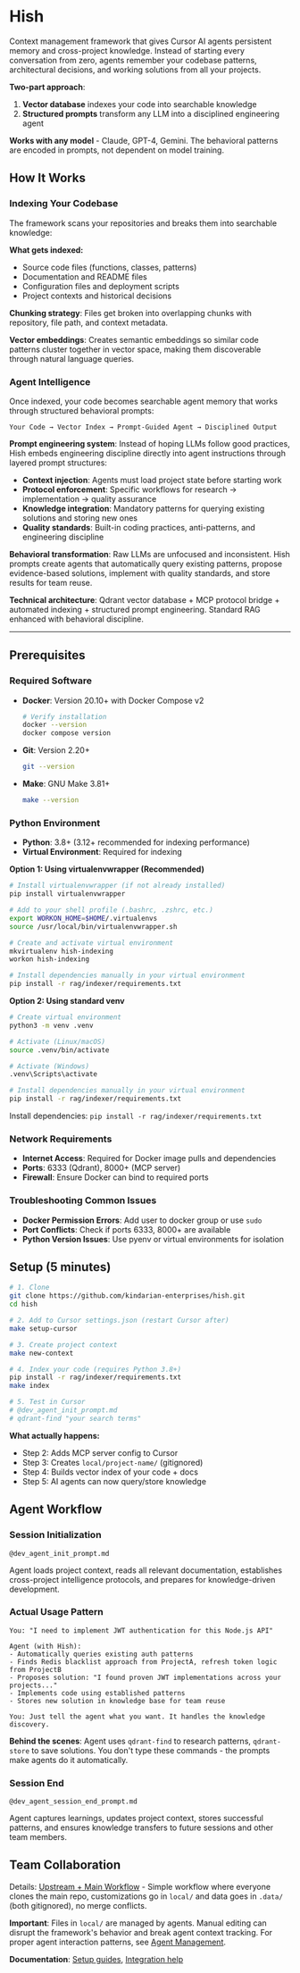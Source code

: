 # Hish

Context management framework that gives Cursor AI agents persistent memory and cross-project knowledge. Instead of starting every conversation from zero, agents remember your codebase patterns, architectural decisions, and working solutions from all your projects.

**Two-part approach**: 
1. **Vector database** indexes your code into searchable knowledge
2. **Structured prompts** transform any LLM into a disciplined engineering agent

**Works with any model** - Claude, GPT-4, Gemini. The behavioral patterns are encoded in prompts, not dependent on model training.

## How It Works

### Indexing Your Codebase

The framework scans your repositories and breaks them into searchable knowledge:

**What gets indexed:**
- Source code files (functions, classes, patterns)
- Documentation and README files  
- Configuration files and deployment scripts
- Project contexts and historical decisions

**Chunking strategy**: Files get broken into overlapping chunks with repository, file path, and context metadata.

**Vector embeddings**: Creates semantic embeddings so similar code patterns cluster together in vector space, making them discoverable through natural language queries.

### Agent Intelligence

Once indexed, your code becomes searchable agent memory that works through structured behavioral prompts:

```
Your Code → Vector Index → Prompt-Guided Agent → Disciplined Output
```

**Prompt engineering system**: Instead of hoping LLMs follow good practices, Hish embeds engineering discipline directly into agent instructions through layered prompt structures:

- **Context injection**: Agents must load project state before starting work
- **Protocol enforcement**: Specific workflows for research → implementation → quality assurance  
- **Knowledge integration**: Mandatory patterns for querying existing solutions and storing new ones
- **Quality standards**: Built-in coding practices, anti-patterns, and engineering discipline

**Behavioral transformation**: Raw LLMs are unfocused and inconsistent. Hish prompts create agents that automatically query existing patterns, propose evidence-based solutions, implement with quality standards, and store results for team reuse.

**Technical architecture**: Qdrant vector database + MCP protocol bridge + automated indexing + structured prompt engineering. Standard RAG enhanced with behavioral discipline.

---

## Prerequisites

### **Required Software**
- **Docker**: Version 20.10+ with Docker Compose v2
  ```bash
  # Verify installation
  docker --version
  docker compose version
  ```
- **Git**: Version 2.20+
  ```bash
  git --version
  ```
- **Make**: GNU Make 3.81+
  ```bash
  make --version
  ```

### Python Environment
- **Python**: 3.8+ (3.12+ recommended for indexing performance)
- **Virtual Environment**: Required for indexing

**Option 1: Using virtualenvwrapper (Recommended)**
```bash
# Install virtualenvwrapper (if not already installed)
pip install virtualenvwrapper

# Add to your shell profile (.bashrc, .zshrc, etc.)
export WORKON_HOME=$HOME/.virtualenvs
source /usr/local/bin/virtualenvwrapper.sh

# Create and activate virtual environment
mkvirtualenv hish-indexing
workon hish-indexing

# Install dependencies manually in your virtual environment
pip install -r rag/indexer/requirements.txt
```

**Option 2: Using standard venv**
```bash
# Create virtual environment
python3 -m venv .venv

# Activate (Linux/macOS)
source .venv/bin/activate

# Activate (Windows)
.venv\Scripts\activate

# Install dependencies manually in your virtual environment
pip install -r rag/indexer/requirements.txt
```

Install dependencies: `pip install -r rag/indexer/requirements.txt`

### **Network Requirements**
- **Internet Access**: Required for Docker image pulls and dependencies
- **Ports**: 6333 (Qdrant), 8000+ (MCP server)
- **Firewall**: Ensure Docker can bind to required ports

### **Troubleshooting Common Issues**
- **Docker Permission Errors**: Add user to docker group or use `sudo`
- **Port Conflicts**: Check if ports 6333, 8000+ are available
- **Python Version Issues**: Use pyenv or virtual environments for isolation



## Setup (5 minutes)

```bash
# 1. Clone
git clone https://github.com/kindarian-enterprises/hish.git
cd hish

# 2. Add to Cursor settings.json (restart Cursor after)
make setup-cursor

# 3. Create project context
make new-context

# 4. Index your code (requires Python 3.8+)
pip install -r rag/indexer/requirements.txt
make index

# 5. Test in Cursor
# @dev_agent_init_prompt.md
# qdrant-find "your search terms"
```

**What actually happens:**
- Step 2: Adds MCP server config to Cursor
- Step 3: Creates `local/project-name/` (gitignored)
- Step 4: Builds vector index of your code + docs
- Step 5: AI agents can now query/store knowledge

## Agent Workflow

### Session Initialization
```
@dev_agent_init_prompt.md
```
Agent loads project context, reads all relevant documentation, establishes cross-project intelligence protocols, and prepares for knowledge-driven development.

### Actual Usage Pattern

```
You: "I need to implement JWT authentication for this Node.js API"

Agent (with Hish): 
- Automatically queries existing auth patterns
- Finds Redis blacklist approach from ProjectA, refresh token logic from ProjectB
- Proposes solution: "I found proven JWT implementations across your projects..."
- Implements code using established patterns
- Stores new solution in knowledge base for team reuse

You: Just tell the agent what you want. It handles the knowledge discovery.
```

**Behind the scenes**: Agent uses `qdrant-find` to research patterns, `qdrant-store` to save solutions. You don't type these commands - the prompts make agents do it automatically.

### Session End
```
@dev_agent_session_end_prompt.md
```
Agent captures learnings, updates project context, stores successful patterns, and ensures knowledge transfers to future sessions and other team members.

## Team Collaboration

Details: [Upstream + Main Workflow](docs/setup/upstream-main-workflow.md) - Simple workflow where everyone clones the main repo, customizations go in `local/` and data goes in `.data/` (both gitignored), no merge conflicts.

**Important**: Files in `local/` are managed by agents. Manual editing can disrupt the framework's behavior and break agent context tracking. For proper agent interaction patterns, see [Agent Management](docs/agent-management/).

**Documentation**: [Setup guides](docs/setup/), [Integration help](docs/integration/)